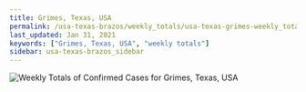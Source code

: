 ```yaml
---
title: Grimes, Texas, USA
permalink: /usa-texas-brazos/weekly_totals/usa-texas-grimes-weekly_totals.html
last_updated: Jan 31, 2021
keywords: ["Grimes, Texas, USA", "weekly totals"]
sidebar: usa-texas-brazos_sidebar
---
```


![Weekly Totals of Confirmed Cases for Grimes, Texas, USA](/covid_tracker/images/graphs/usa-texas-grimes-weekly_totals_graph.png)
